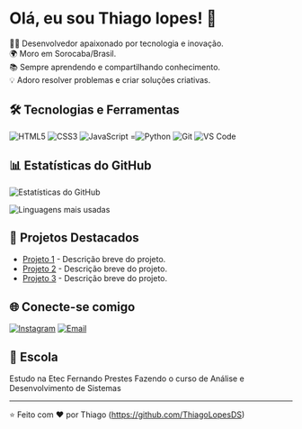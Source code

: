 # Olá, eu sou Thiago lopes! 👋

👨‍💻 Desenvolvedor apaixonado por tecnologia e inovação.  
🌍 Moro em Sorocaba/Brasil.  
📚 Sempre aprendendo e compartilhando conhecimento.  
💡 Adoro resolver problemas e criar soluções criativas.

## 🛠️ Tecnologias e Ferramentas

![HTML5](https://img.shields.io/badge/-HTML5-E34F26?style=flat-square&logo=html5&logoColor=white)
![CSS3](https://img.shields.io/badge/-CSS3-1572B6?style=flat-square&logo=css3&logoColor=white)
![JavaScript](https://img.shields.io/badge/-JavaScript-F7DF1E?style=flat-square&logo=javascript&logoColor=black)
=![Python](https://img.shields.io/badge/-Python-3776AB?style=flat-square&logo=python&logoColor=white)
![Git](https://img.shields.io/badge/-Git-F05032?style=flat-square&logo=git&logoColor=white)
![VS Code](https://img.shields.io/badge/-VS%20Code-007ACC?style=flat-square&logo=visual-studio-code&logoColor=white)

## 📊 Estatísticas do GitHub

![Estatísticas do GitHub](https://github-readme-stats.vercel.app/api?username=ThiagoLopesDS&show_icons=true&theme=radical)

![Linguagens mais usadas](https://github-readme-stats.vercel.app/api/top-langs/?username=ThiagoLopesDS&layout=compact&theme=radical)


## 🚀 Projetos Destacados

- [Projeto 1](https://github.com/ThiagoLopesDS/projeto1) - Descrição breve do projeto.
- [Projeto 2](https://github.com/ThiagoLopesDS/projeto2) - Descrição breve do projeto.
- [Projeto 3](https://github.com/ThiagoLopesDS/projeto3) - Descrição breve do projeto.

## 🌐 Conecte-se comigo

[![Instagram](https://img.shields.io/badge/-Instagram-E4405F?style=flat-square&logo=instagram&logoColor=white)](https://www.instagram.com/thiagolopes_dossantos/)
[![Email](https://img.shields.io/badge/-Email-D14836?style=flat-square&logo=gmail&logoColor=white)](mailto:lopesdossantodthiago026@gmail.com)

## 📝 Escola 
Estudo na Etec Fernando Prestes Fazendo o curso de Análise e Desenvolvimento de Sistemas

---

⭐️ Feito com ❤️ por Thiago (https://github.com/ThiagoLopesDS)
